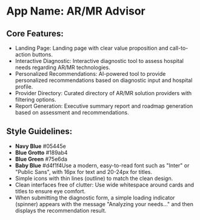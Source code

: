 # **App Name**: AR/MR Advisor

## Core Features:

- Landing Page: Landing page with clear value proposition and call-to-action buttons.
- Interactive Diagnostic: Interactive diagnostic tool to assess hospital needs regarding AR/MR technologies.
- Personalized Recommendations: AI-powered tool to provide personalized recommendations based on diagnostic input and hospital profile.
- Provider Directory: Curated directory of AR/MR solution providers with filtering options.
- Report Generation: Executive summary report and roadmap generation based on assessment and recommendations.

## Style Guidelines:

- **Navy Blue** #05445e
- **Blue Grotto** #189ab4
- **Blue Green** #75e6da
- **Baby Blue** #d4f1f4Use a modern, easy-to-read font such as "Inter" or "Public Sans", with 16px for text and 20-24px for titles.
- Simple icons with thin lines (outline) to match the clean design.
- Clean interfaces free of clutter: Use wide whitespace around cards and titles to ensure eye comfort.
- When submitting the diagnostic form, a simple loading indicator (spinner) appears with the message "Analyzing your needs..." and then displays the recommendation result.